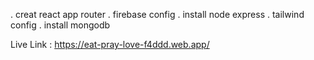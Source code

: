 . creat react app router
. firebase config
. install node express
. tailwind config
. install mongodb

Live Link : https://eat-pray-love-f4ddd.web.app/